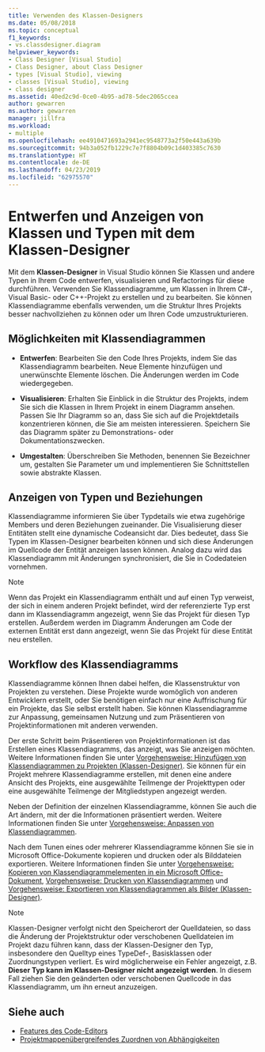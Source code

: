```yaml
---
title: Verwenden des Klassen-Designers
ms.date: 05/08/2018
ms.topic: conceptual
f1_keywords:
- vs.classdesigner.diagram
helpviewer_keywords:
- Class Designer [Visual Studio]
- Class Designer, about Class Designer
- types [Visual Studio], viewing
- classes [Visual Studio], viewing
- class designer
ms.assetid: 40ed2c9d-0ce0-4b95-ad78-5dec2065ccea
author: gewarren
ms.author: gewarren
manager: jillfra
ms.workload:
- multiple
ms.openlocfilehash: ee4910471693a2941ec9548773a2f50e443a639b
ms.sourcegitcommit: 94b3a052fb1229c7e7f8804b09c1d403385c7630
ms.translationtype: HT
ms.contentlocale: de-DE
ms.lasthandoff: 04/23/2019
ms.locfileid: "62975570"
---
```

# <a name="design-and-view-classes-and-types-with-class-designer"></a>Entwerfen und Anzeigen von Klassen und Typen mit dem Klassen-Designer

Mit dem **Klassen-Designer** in Visual Studio können Sie Klassen und andere Typen in Ihrem Code entwerfen, visualisieren und Refactorings für diese durchführen. Verwenden Sie Klassendiagramme, um Klassen in Ihrem C#-, Visual Basic- oder C++-Projekt zu erstellen und zu bearbeiten. Sie können Klassendiagramme ebenfalls verwenden, um die Struktur Ihres Projekts besser nachvollziehen zu können oder um Ihren Code umzustrukturieren.

## <a name="what-you-can-do-with-class-diagrams"></a>Möglichkeiten mit Klassendiagrammen

- **Entwerfen**: Bearbeiten Sie den Code Ihres Projekts, indem Sie das Klassendiagramm bearbeiten. Neue Elemente hinzufügen und unerwünschte Elemente löschen. Die Änderungen werden im Code wiedergegeben.

- **Visualisieren**: Erhalten Sie Einblick in die Struktur des Projekts, indem Sie sich die Klassen in Ihrem Projekt in einem Diagramm ansehen. Passen Sie Ihr Diagramm so an, dass Sie sich auf die Projektdetails konzentrieren können, die Sie am meisten interessieren. Speichern Sie das Diagramm später zu Demonstrations- oder Dokumentationszwecken.

- **Umgestalten**: Überschreiben Sie Methoden, benennen Sie Bezeichner um, gestalten Sie Parameter um und implementieren Sie Schnittstellen sowie abstrakte Klassen.

## <a name="view-types-and-relationships"></a>Anzeigen von Typen und Beziehungen

Klassendiagramme informieren Sie über Typdetails wie etwa zugehörige Members und deren Beziehungen zueinander. Die Visualisierung dieser Entitäten stellt eine dynamische Codeansicht dar. Dies bedeutet, dass Sie Typen im Klassen-Designer bearbeiten können und sich diese Änderungen im Quellcode der Entität anzeigen lassen können. Analog dazu wird das Klassendiagramm mit Änderungen synchronisiert, die Sie in Codedateien vornehmen.

> [!NOTE]
> Wenn das Projekt ein Klassendiagramm enthält und auf einen Typ verweist, der sich in einem anderen Projekt befindet, wird der referenzierte Typ erst dann im Klassendiagramm angezeigt, wenn Sie das Projekt für diesen Typ erstellen. Außerdem werden im Diagramm Änderungen am Code der externen Entität erst dann angezeigt, wenn Sie das Projekt für diese Entität neu erstellen.

## <a name="class-diagram-workflow"></a>Workflow des Klassendiagramms

Klassendiagramme können Ihnen dabei helfen, die Klassenstruktur von Projekten zu verstehen. Diese Projekte wurde womöglich von anderen Entwicklern erstellt, oder Sie benötigen einfach nur eine Auffrischung für ein Projekte, das Sie selbst erstellt haben. Sie können Klassendiagramme zur Anpassung, gemeinsamen Nutzung und zum Präsentieren von Projektinformationen mit anderen verwenden.

Der erste Schritt beim Präsentieren von Projektinformationen ist das Erstellen eines Klassendiagramms, das anzeigt, was Sie anzeigen möchten. Weitere Informationen finden Sie unter [Vorgehensweise: Hinzufügen von Klassendiagrammen zu Projekten (Klassen-Designer)](how-to-add-class-diagrams-to-projects.md). Sie können für ein Projekt mehrere Klassendiagramme erstellen, mit denen eine andere Ansicht des Projekts, eine ausgewählte Teilmenge der Projekttypen oder eine ausgewählte Teilmenge der Mitgliedstypen angezeigt werden.

Neben der Definition der einzelnen Klassendiagramme, können Sie auch die Art ändern, mit der die Informationen präsentiert werden. Weitere Informationen finden Sie unter [Vorgehensweise: Anpassen von Klassendiagrammen](how-to-customize-class-diagrams.md).

Nach dem Tunen eines oder mehrerer Klassendiagramme können Sie sie in Microsoft Office-Dokumente kopieren und drucken oder als Bilddateien exportieren. Weitere Informationen finden Sie unter [Vorgehensweise: Kopieren von Klassendiagrammelementen in ein Microsoft Office-Dokument](how-to-copy-class-diagram-elements-to-a-microsoft-office-document.md), [Vorgehensweise: Drucken von Klassendiagrammen](how-to-print-class-diagrams.md) und [Vorgehensweise: Exportieren von Klassendiagrammen als Bilder (Klassen-Designer)](how-to-export-class-diagrams-as-images.md).

> [!NOTE]
> Klassen-Designer verfolgt nicht den Speicherort der Quelldateien, so dass die Änderung der Projektstruktur oder verschobenen Quelldateien im Projekt dazu führen kann, dass der Klassen-Designer den Typ, insbesondere den Quelltyp eines TypeDef-, Basisklassen oder Zuordnungstypen verliert. Es wird möglicherweise ein Fehler angezeigt, z.B. **Dieser Typ kann im Klassen-Designer nicht angezeigt werden**. In diesem Fall ziehen Sie den geänderten oder verschobenen Quellcode in das Klassendiagramm, um ihn erneut anzuzeigen.

## <a name="see-also"></a>Siehe auch

- [Features des Code-Editors](../writing-code-in-the-code-and-text-editor.md)
- [Projektmappenübergreifendes Zuordnen von Abhängigkeiten](../../modeling/map-dependencies-across-your-solutions.md)